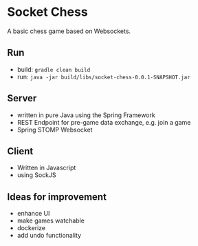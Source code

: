 # Socket Chess
A basic chess game based on Websockets.

## Run
- build: `gradle clean build`
- run: `java -jar build/libs/socket-chess-0.0.1-SNAPSHOT.jar`


## Server
- written in pure Java using the Spring Framework
- REST Endpoint for pre-game data exchange, e.g. join a game
- Spring STOMP Websocket


## Client
- Written in Javascript
- using SockJS

## Ideas for improvement
- enhance UI
- make games watchable
- dockerize
- add undo functionality
